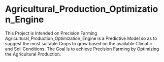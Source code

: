 # Agricultural_Production_Optimization_Engine
This Project is Intended on Precision Farming
Agricultural_Production_Optimization_Engine is a Predictive Model so as to suggest the most suitable Crops to grow based on the available Climatic and Soil Conditions.
The Goal is to achieve Precision Farming by Optimizing the Agricultural Production.
